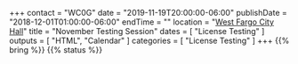 +++
contact = "WC0G"
date = "2019-11-19T20:00:00-06:00"
publishDate = "2018-12-01T01:00:00-06:00"
endTime = ""
location = "[West Fargo City Hall](/places/west-fargo-city-hall/)"
title = "November Testing Session"
dates = [ "License Testing" ]
outputs = [ "HTML", "Calendar" ]
categories = [ "License Testing" ]
+++
{{% bring %}}
{{% status %}}

